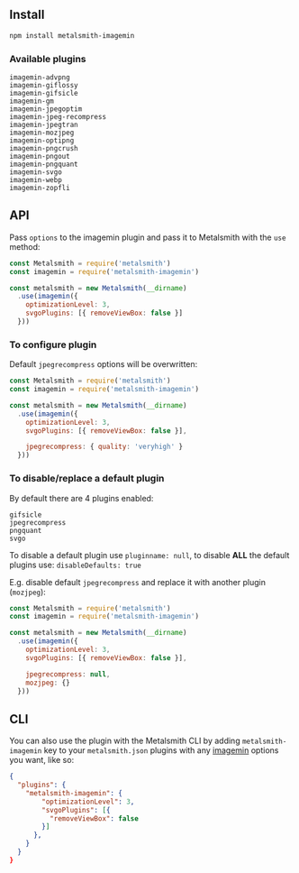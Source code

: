 
## Install

```bash
npm install metalsmith-imagemin
```

### Available plugins

```plain
imagemin-advpng
imagemin-giflossy
imagemin-gifsicle
imagemin-gm
imagemin-jpegoptim
imagemin-jpeg-recompress
imagemin-jpegtran
imagemin-mozjpeg
imagemin-optipng
imagemin-pngcrush
imagemin-pngout
imagemin-pngquant
imagemin-svgo
imagemin-webp
imagemin-zopfli
```

## API

Pass `options` to the imagemin plugin and pass it to Metalsmith with the `use` method:

```js
const Metalsmith = require('metalsmith')
const imagemin = require('metalsmith-imagemin')

const metalsmith = new Metalsmith(__dirname)
  .use(imagemin({
    optimizationLevel: 3,
    svgoPlugins: [{ removeViewBox: false }]
  }))
```

### To configure plugin

Default `jpegrecompress` options will be overwritten:

```js
const Metalsmith = require('metalsmith')
const imagemin = require('metalsmith-imagemin')

const metalsmith = new Metalsmith(__dirname)
  .use(imagemin({
    optimizationLevel: 3,
    svgoPlugins: [{ removeViewBox: false }],

    jpegrecompress: { quality: 'veryhigh' }
  }))
```

### To disable/replace a default plugin

By default there are 4 plugins enabled:

```plain
gifsicle
jpegrecompress
pngquant
svgo
```

To disable a default plugin use `pluginname: null`, to disable **ALL** the default plugins use: `disableDefaults: true`

E.g. disable default `jpegrecompress` and replace it with another plugin (`mozjpeg`):

```js
const Metalsmith = require('metalsmith')
const imagemin = require('metalsmith-imagemin')

const metalsmith = new Metalsmith(__dirname)
  .use(imagemin({
    optimizationLevel: 3,
    svgoPlugins: [{ removeViewBox: false }],

    jpegrecompress: null,
    mozjpeg: {}
  }))
```

## CLI

You can also use the plugin with the Metalsmith CLI by adding `metalsmith-imagemin` key to your `metalsmith.json` plugins with any [imagemin](https://github.com/imagemin/imagemin) options you want, like so:

```json
{
  "plugins": {
    "metalsmith-imagemin": {
        "optimizationLevel": 3,
        "svgoPlugins": [{
          "removeViewBox": false
        }]
      },
    }
  }
}
```
